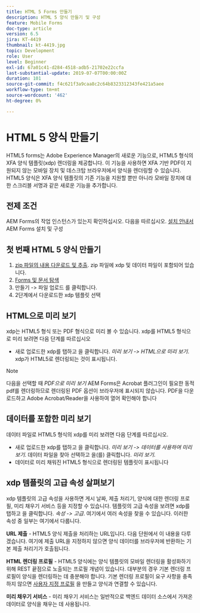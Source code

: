 ```yaml
---
title: HTML 5 Forms 만들기
description: HTML 5 양식 만들기 및 구성
feature: Mobile Forms
doc-type: article
version: 6.5
jira: KT-4419
thumbnail: kt-4419.jpg
topic: Development
role: User
level: Beginner
exl-id: 67a01c41-d284-4518-adb5-21702e22ccfa
last-substantial-update: 2019-07-07T00:00:00Z
duration: 101
source-git-commit: f4c621f3a9caa8c2c64b8323312343fe421a5aee
workflow-type: tm+mt
source-wordcount: '462'
ht-degree: 0%

---
```


# HTML 5 양식 만들기

HTML5 forms는 Adobe Experience Manager의 새로운 기능으로, HTML5 형식의 XFA 양식 템플릿(xdp) 렌더링을 제공합니다. 이 기능을 사용하면 XFA 기반 PDF이 지원되지 않는 모바일 장치 및 데스크탑 브라우저에서 양식을 렌더링할 수 있습니다. HTML5 양식은 XFA 양식 템플릿의 기존 기능을 지원할 뿐만 아니라 모바일 장치에 대한 스크리블 서명과 같은 새로운 기능을 추가합니다.

## 전제 조건

AEM Forms의 작업 인스턴스가 있는지 확인하십시오. 다음을 따르십시오. [설치 안내서](https://experienceleague.adobe.com/docs/experience-manager-65/forms/install-aem-forms/osgi-installation/installing-configuring-aem-forms-osgi.html) AEM Forms 설치 및 구성

## 첫 번째 HTML 5 양식 만들기

1. [zip 파일의 내용 다운로드 및 추출](assets/assets.zip). zip 파일에 xdp 및 데이터 파일이 포함되어 있습니다.
2. [Forms 및 문서 탐색](http://localhost:4502/aem/forms.html/content/dam/formsanddocuments)
3. 만들기 -> 파일 업로드 를 클릭합니다.
4. 2단계에서 다운로드한 xdp 템플릿 선택

## HTML으로 미리 보기

xdp는 HTML5 형식 또는 PDF 형식으로 미리 볼 수 있습니다. xdp를 HTML5 형식으로 미리 보려면 다음 단계를 따르십시오

* 새로 업로드한 xdp를 탭하고 을 클릭합니다. _미리 보기 -> HTML으로 미리 보기_. xdp가 HTML5로 렌더링되는 것이 표시됩니다.

>[!NOTE]
>다음을 선택할 때 _PDF으로 미리 보기_ AEM Forms은 Acrobat 플러그인이 필요한 동적 pdf를 렌더링하므로 렌더링된 PDF 옵션이 브라우저에 표시되지 않습니다. PDF을 다운로드하고 Adobe Acrobat/Reader을 사용하여 열어 확인해야 합니다


## 데이터를 포함한 미리 보기

데이터 파일로 HTML5 형식의 xdp를 미리 보려면 다음 단계를 따르십시오.

* 새로 업로드한 xdp를 탭하고 을 클릭합니다. _미리 보기 -> 데이터를 사용하여 미리 보기_. 데이터 파일을 찾아 선택하고 을(를) 클릭합니다. _미리 보기_.
* 데이터로 미리 채워진 HTML5 형식으로 렌더링된 템플릿이 표시됩니다

## xdp 템플릿의 고급 속성 살펴보기

xdp 템플릿의 고급 속성을 사용하면 게시 날짜, 제출 처리기, 양식에 대한 렌더링 프로필, 미리 채우기 서비스 등을 지정할 수 있습니다. 템플릿의 고급 속성을 보려면 xdp를 탭하고 을 클릭합니다. _속성 -> 고급_. 여기에서 여러 속성을 찾을 수 있습니다. 이러한 속성 중 일부는 여기에서 다룹니다.

**URL 제출** - HTML5 양식 제출을 처리하는 URL입니다. 다음 단원에서 이 내용을 다루겠습니다. 여기에 제출 URL을 지정하지 않으면 양식 데이터를 브라우저에 반환하는 기본 제출 처리기가 호출됩니다.

**HTML 렌더링 프로필** - HTML5 양식에는 양식 템플릿의 모바일 렌더링을 활성화하기 위해 REST 끝점으로 노출되는 프로필 개념이 있습니다. 대부분의 경우 기본 렌더링 프로필이 양식을 렌더링하는 데 충분해야 합니다. 기본 렌더링 프로필이 요구 사항을 충족하지 않으면 [사용자 지정 프로필](https://experienceleague.adobe.com/docs/experience-manager-65/forms/html5-forms/custom-profile.html) 을 만들고 양식과 연결할 수 있습니다.

**미리 채우기 서비스** - 미리 채우기 서비스는 일반적으로 백엔드 데이터 소스에서 가져온 데이터로 양식을 채우는 데 사용됩니다.
